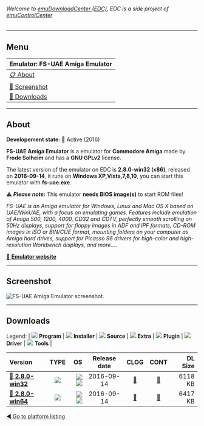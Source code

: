 ###### Welcome to [emuDownloadCenter (EDC)](https://github.com/PhoenixInteractiveNL/emuDownloadCenter/wiki/), EDC is a side project of [emuControlCenter](https://github.com/PhoenixInteractiveNL/emuControlCenter/wiki/)
***
## Menu
| **Emulator: FS-UAE Amiga Emulator** |
|:---------|
| [:clipboard: About](#about) |
| [:sunrise: Screenshot](#screenshot) |
| [:floppy_disk: Downloads](#downloads) |
***
## About
**Developement state:** :large_blue_circle: Active (2016)

**FS-UAE Amiga Emulator** is a emulator for **Commodore Amiga** made by **Frode Solheim** and has a **GNU GPLv2** license.

The latest version of the emulator on EDC is **2.8.0-win32 (x86)**, released on **2016-09-14**, it runs on **Windows XP,Vista,7,8,10**, you can start this emulator with **fs-uae.exe**.

:warning: _**Please note:**_ This emulator **needs BIOS image(s)** to start ROM files!

_FS-UAE is an Amiga emulator for Windows, Linux and Mac OS X based on UAE/WinUAE, with a focus on emulating games. Features include emulation of Amiga 500, 1200, 4000, CD32 and CDTV, perfectly smooth scrolling on 50Hz displays, support for floppy images in ADF and IPF formats, CD-ROM images in ISO or BIN/CUE format, mounting folders on your computer as Amiga hard drives, support for Picasso 96 drivers for high-color and high-resolution Workbench displays, and more...._

[:link: **Emulator website**](http://fs-uae.net/)
***
## Screenshot
![](https://raw.githubusercontent.com/PhoenixInteractiveNL/emuDownloadCenter/master/hooks/fsuae/emulator_screen_01.jpg "FS-UAE Amiga Emulator screenshot.")
***
## Downloads
Legend:
| ![](https://raw.githubusercontent.com/wiki/PhoenixInteractiveNL/emuDownloadCenter/images_misc/icon_program_24.png) **Program** | 
![](https://raw.githubusercontent.com/wiki/PhoenixInteractiveNL/emuDownloadCenter/images_misc/icon_installer_24.png) **Installer** | 
![](https://raw.githubusercontent.com/wiki/PhoenixInteractiveNL/emuDownloadCenter/images_misc/icon_source_code_24.png) **Source** | 
![](https://raw.githubusercontent.com/wiki/PhoenixInteractiveNL/emuDownloadCenter/images_misc/icon_extra_24.png) **Extra** | 
![](https://raw.githubusercontent.com/wiki/PhoenixInteractiveNL/emuDownloadCenter/images_misc/icon_plugin_24.png) **Plugin** | 
![](https://raw.githubusercontent.com/wiki/PhoenixInteractiveNL/emuDownloadCenter/images_misc/icon_driver_24.png) **Driver** | 
![](https://raw.githubusercontent.com/wiki/PhoenixInteractiveNL/emuDownloadCenter/images_misc/icon_tool_24.png) **Tools** | 
 
| Version | TYPE | OS | Release date | CLOG | CONT | DL Size |
|:--------|:----:|---:|:------------:|:----:|:----:|--------:|
| [:floppy_disk: **2.8.0-win32**](https://github.com/PhoenixInteractiveNL/edc-repo0002/raw/master/fsuae/2.8.0-win32.7z) | ![](https://raw.githubusercontent.com/wiki/PhoenixInteractiveNL/emuDownloadCenter/images_misc/icon_program_24.png) | ![](https://raw.githubusercontent.com/wiki/PhoenixInteractiveNL/emuDownloadCenter/images_misc/logo_windows_24.png)![](https://raw.githubusercontent.com/wiki/PhoenixInteractiveNL/emuDownloadCenter/images_misc/icon_32-bit_24.png) | 2016-09-14 | [:page_facing_up:](https://github.com/PhoenixInteractiveNL/edc-repo0002/blob/master/fsuae/2.8.0-win32_changelog.txt) | [:mag_right:](https://github.com/PhoenixInteractiveNL/edc-repo0002/blob/master/fsuae/2.8.0-win32_contents.txt) | 6118 KB |
| [:floppy_disk: **2.8.0-win64**](https://github.com/PhoenixInteractiveNL/edc-repo0002/raw/master/fsuae/2.8.0-win64.7z) | ![](https://raw.githubusercontent.com/wiki/PhoenixInteractiveNL/emuDownloadCenter/images_misc/icon_program_24.png) | ![](https://raw.githubusercontent.com/wiki/PhoenixInteractiveNL/emuDownloadCenter/images_misc/logo_windows_24.png)![](https://raw.githubusercontent.com/wiki/PhoenixInteractiveNL/emuDownloadCenter/images_misc/icon_64-bit_24.png) | 2016-09-14 | [:page_facing_up:](https://github.com/PhoenixInteractiveNL/edc-repo0002/blob/master/fsuae/2.8.0-win64_changelog.txt) | [:mag_right:](https://github.com/PhoenixInteractiveNL/edc-repo0002/blob/master/fsuae/2.8.0-win64_contents.txt) | 6417 KB |

[:arrow_backward: Go to platform listing](https://github.com/PhoenixInteractiveNL/emuDownloadCenter/wiki/EDC-Platform-List)

